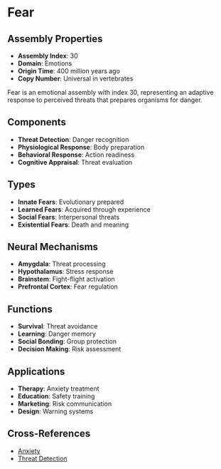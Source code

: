 # Fear

## Assembly Properties
- **Assembly Index**: 30
- **Domain**: Emotions
- **Origin Time**: 400 million years ago
- **Copy Number**: Universal in vertebrates

Fear is an emotional assembly with index 30, representing an adaptive response to perceived threats that prepares organisms for danger.

## Components
- **Threat Detection**: Danger recognition
- **Physiological Response**: Body preparation
- **Behavioral Response**: Action readiness
- **Cognitive Appraisal**: Threat evaluation

## Types
- **Innate Fears**: Evolutionary prepared
- **Learned Fears**: Acquired through experience
- **Social Fears**: Interpersonal threats
- **Existential Fears**: Death and meaning

## Neural Mechanisms
- **Amygdala**: Threat processing
- **Hypothalamus**: Stress response
- **Brainstem**: Fight-flight activation
- **Prefrontal Cortex**: Fear regulation

## Functions
- **Survival**: Threat avoidance
- **Learning**: Danger memory
- **Social Bonding**: Group protection
- **Decision Making**: Risk assessment

## Applications
- **Therapy**: Anxiety treatment
- **Education**: Safety training
- **Marketing**: Risk communication
- **Design**: Warning systems

## Cross-References
- [Anxiety](/domains/cognitive/emotions/anxiety.md)
- [Threat Detection](/domains/cognitive/perception/threat_detection.md)